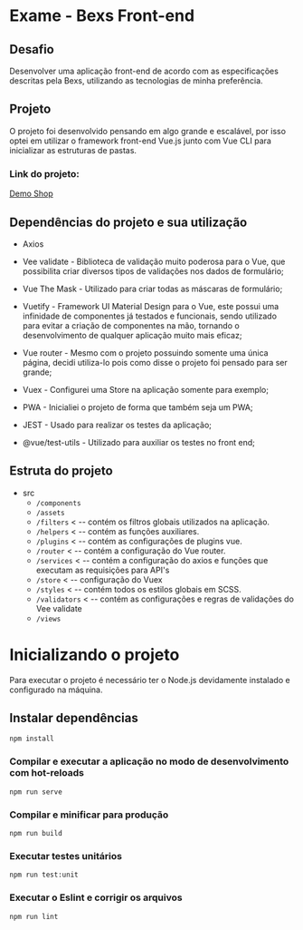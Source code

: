 # Exame - Bexs Front-end

## Desafio
Desenvolver uma aplicação front-end de acordo com as especificações descritas pela Bexs, utilizando as tecnologias de minha preferência.

## Projeto
O projeto foi desenvolvido pensando em algo grande e escalável, por isso optei em utilizar o framework front-end Vue.js junto com Vue CLI para inicializar as estruturas de pastas.

### Link do projeto:
[Demo Shop](https://gracious-mayer-2d6411.netlify.app/)


## Dependências do projeto e sua utilização

- Axios

- Vee validate - Biblioteca de validação muito poderosa para o Vue, que possibilita criar diversos tipos de validações nos dados de formulário;

- Vue The Mask - Utilizado para criar todas as máscaras de formulário;

- Vuetify - Framework UI Material Design para o Vue, este possui uma infinidade de componentes já testados e funcionais, sendo utilizado para evitar a criação de componentes na mão, tornando o desenvolvimento de qualquer aplicação muito mais eficaz;

- Vue router - Mesmo com o projeto possuindo somente uma única página, decidi utiliza-lo pois como disse o projeto foi pensado para ser grande;

- Vuex -  Configurei uma Store na aplicação somente para exemplo;

- PWA - Inicialiei o projeto de forma que também seja um PWA;

- JEST - Usado para realizar os testes da aplicação;

- @vue/test-utils - Utilizado para auxiliar os testes no front end;

## Estruta do projeto
 - src
    - `/components`
    - `/assets`
    - `/filters` < -- contém os filtros globais utilizados na aplicação.
    - `/helpers` < -- contém as funções auxiliares.
    - `/plugins` < -- contém as configurações de plugins vue.
    - `/router` < -- contém a configuração do Vue router.
    - `/services` < -- contém a configuração do axios e funções que executam as requisições para API's
    - `/store` < -- configuração do Vuex
    - `/styles` < -- contém todos os estilos globais em SCSS.
    - `/validators` < -- contém as configurações e regras de validações do Vee validate
    - `/views`


# Inicializando o projeto

Para executar o projeto é necessário ter o Node.js devidamente instalado e configurado na máquina.

## Instalar dependências
```
npm install
```

### Compilar e executar a aplicação no modo de desenvolvimento com  hot-reloads
```
npm run serve
```

### Compilar e minificar para produção
```
npm run build
```

### Executar testes unitários 
```
npm run test:unit
```

### Executar o Eslint e corrigir os arquivos
```
npm run lint
```
